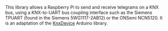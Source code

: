 This library allows a Raspberry Pi to send and receive telegrams on a KNX bus, using a KNX-to-UART bus coupling interface such as the Siemens TPUART (found in the Siemens 5WG1117-2AB12) or the ONSemi NCN5120. It is an adaptation of the [KnxDevice] Arduino library.

[KnxDevice]: <https://github.com/franckmarini/KnxDevice>
